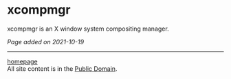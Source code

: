 # xcompmgr
xcompmgr is an X window system compositing manager.

*Page added on 2021-10-19*

---

[homepage](../index.html)\
All site content is in the [Public Domain](http://unlicense.org/).
